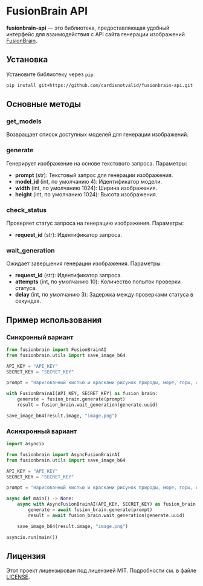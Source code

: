 # FusionBrain API

**fusionbrain-api** — это библиотека, предоставляющая удобный интерфейс для взаимодействия с API сайта генерации изображений [FusionBrain](https://fusionbrain.ai/).

## Установка

Установите библиотеку через `pip`:

```sh
pip install git+https://github.com/cardisnotvalid/fusionbrain-api.git
```

## Основные методы

### get_models

Возвращает список доступных моделей для генерации изображений.

### generate

Генерирует изображение на основе текстового запроса. Параметры:

- **prompt** (str): Текстовый запрос для генерации изображения.
- **model_id** (int, по умолчанию 4): Идентификатор модели.
- **width** (int, по умолчанию 1024): Ширина изображения.
- **height** (int, по умолчанию 1024): Высота изображения.

### check_status

Проверяет статус запроса на генерацию изображения. Параметры:

- **request_id** (str): Идентификатор запроса.

### wait_generation

Ожидает завершения генерации изображения. Параметры:

- **request_id** (str): Идентификатор запроса.
- **attempts** (int, по умолчанию 10): Количество попыток проверки статуса.
- **delay** (int, по умолчанию 3): Задержка между проверками статуса в секундах.

## Пример использования

### Синхронный вариант

```python
from fusionbrain import FusionBrainAI
from fusionbrain.utils import save_image_b64

API_KEY = "API_KEY"
SECRET_KEY = "SECRET_KEY"

prompt = "Нарисованный кистью и красками рисунок природы, море, горы, сосны, спокойные цвета"

with FusionBrainAI(API_KEY, SECRET_KEY) as fusion_brain:
    generate = fusion_brain.generate(prompt)
    result = fusion_brain.wait_generation(generate.uuid)

save_image_b64(result.image, "image.png")
```

###  Асинхронный вариант

```python
import asyncio

from fusionbrain import AsyncFusionBrainAI
from fusionbrain.utils import save_image_b64

API_KEY = "API_KEY"
SECRET_KEY = "SECRET_KEY"

prompt = "Нарисованный кистью и красками рисунок природы, море, горы, сосны, спокойные цвета"

async def main() -> None:
    async with AsyncFusionBrainAI(API_KEY, SECRET_KEY) as fusion_brain:
        generate = await fusion_brain.generate(prompt)
        result = await fusion_brain.wait_generation(generate.uuid)

    save_image_b64(result.image, "image.png")

asyncio.run(main())
```

## Лицензия

Этот проект лицензирован под лицензией MIT. Подробности см. в файле [LICENSE](LICENSE).

